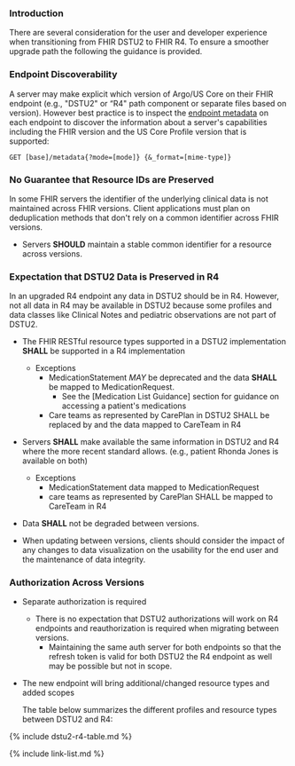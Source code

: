 
### Introduction

There are several consideration for the user and developer experience when transitioning from FHIR DSTU2 to FHIR R4.  To ensure a smoother upgrade path the following the guidance is provided.

### Endpoint Discoverability

A server may make explicit which version of Argo/US Core on their FHIR endpoint (e.g., "DSTU2" or “R4" path component or separate files based on version). However best practice is to inspect the [endpoint metadata](http://hl7.org/fhir/R4/http.html) on each endpoint to discover the information about a server's capabilities including the FHIR version and the US Core Profile version that is supported:

`GET [base]/metadata{?mode=[mode]} {&_format=[mime-type]}`

### No Guarantee that Resource IDs are Preserved

In some FHIR servers the identifier of the underlying clinical data is not maintained across FHIR versions. Client applications must plan on deduplication methods that don't rely on a common identifier across FHIR versions.

* Servers **SHOULD** maintain a stable common identifier for a resource across versions.

### Expectation that DSTU2 Data is Preserved in R4

In an upgraded R4 endpoint any data in DSTU2 should be in R4. However, not all data in R4 may be available in DSTU2 because some profiles and data classes like Clinical Notes and pediatric observations are not part of DSTU2.

* The FHIR RESTful resource types supported in a DSTU2 implementation **SHALL** be supported in a R4 implementation
  - Exceptions
    - MedicationStatement *MAY* be deprecated and the data **SHALL** be mapped to MedicationRequest.  
       - See the [Medication List Guidance] section for guidance on accessing a patient's medications
    - Care teams as represented by CarePlan in DSTU2 SHALL be replaced by and the data mapped to CareTeam in R4

* Servers **SHALL** make available the same information in DSTU2 and R4 where the more recent standard allows.  (e.g., patient Rhonda Jones is available on both)
  - Exceptions
    - MedicationStatement data mapped to MedicationRequest
    - care teams as represented by CarePlan SHALL be mapped to CareTeam in R4
* Data **SHALL** not be degraded between versions.
* When updating between versions, clients should consider the impact of any changes to data visualization on the usability for the end user and the maintenance of data integrity.


### Authorization Across Versions

- Separate authorization is required
   - There is no expectation that DSTU2 authorizations will work on R4 endpoints and reauthorization is required when migrating between versions.
      - Maintaining the same auth server for both endpoints so that the refresh token is valid for both DSTU2 the R4 endpoint as well may be possible but not in scope.
- The new endpoint will bring additional/changed resource types and added scopes

    The table below summarizes the different profiles and resource types between DSTU2 and R4:

{% include dstu2-r4-table.md %}

{% include link-list.md %}
